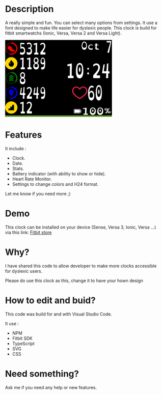 # Description
A really simple and fun. You can select many options from settings.
It use a font designed to make life easier for dyslexic people.
This clock is build for fitbit smartwatchs (Ionic, Versa, Versa 2 and Versa Light).

![Ionic screenshot 1](Screenshots/ionic10.png)

# Features
It include :
- Clock.
- Date.
- Stats.
- Battery indicator (with ability to show or hide).
- Heart Rate Monitor.
- Settings to change colors and H24 format.

Let me know if you need more ;)

# Demo
This clock can be installed on your device (Sense, Versa 3, Ionic, Versa ...) via this link: [Fitbit store](https://gallery.fitbit.com/details/96e8a648-3eba-4616-a04b-f7b89695b735)

# Why?
I have shared this code to allow developer to make more clocks accessible for dyslexic users.

Please do use this clock as this, change it to have your hown design

# How to edit and buid?
This code was build for and with Visual Studio Code.

It use :
- NPM
- Fitbit SDK
- TypeScript
- SVG
- CSS

# Need something?
Ask me if you need any help or new features.